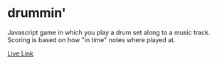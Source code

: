 # drummin'

Javascript game in which you play a drum set along to a music track.  Scoring is based on how "in time" notes where played at.

[Live Link](https://mm31415.github.io/drummin/)
